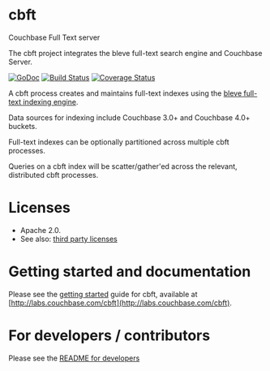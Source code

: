cbft
====

Couchbase Full Text server

The cbft project integrates the bleve full-text search engine and Couchbase Server.

[![GoDoc](https://godoc.org/github.com/couchbaselabs/cbft?status.svg)](https://godoc.org/github.com/couchbaselabs/cbft) [![Build Status](https://travis-ci.org/couchbaselabs/cbft.svg)](https://travis-ci.org/couchbaselabs/cbft) [![Coverage Status](https://coveralls.io/repos/couchbaselabs/cbft/badge.png?branch=master)](https://coveralls.io/r/couchbaselabs/cbft?branch=master)

A cbft process creates and maintains full-text indexes using the
[bleve full-text indexing engine](http://www.blevesearch.com/).

Data sources for indexing include Couchbase 3.0+ and Couchbase 4.0+
buckets.

Full-text indexes can be optionally partitioned across multiple cbft
processes.

Queries on a cbft index will be scatter/gather'ed across the relevant,
distributed cbft processes.

# Licenses

* Apache 2.0.
* See also: [third party licenses](https://github.com/couchbaselabs/cbft/blob/master/LICENSE-thirdparty.txt)

# Getting started and documentation

Please see the [getting started](http://labs.couchbase.com/cbft) guide
for cbft, available at
[http://labs.couchbase.com/cbft](http://labs.couchbase.com/cbft).

# For developers / contributors

Please see the [README for developers](https://github.com/couchbaselabs/cbft/blob/master/README-dev.md)

